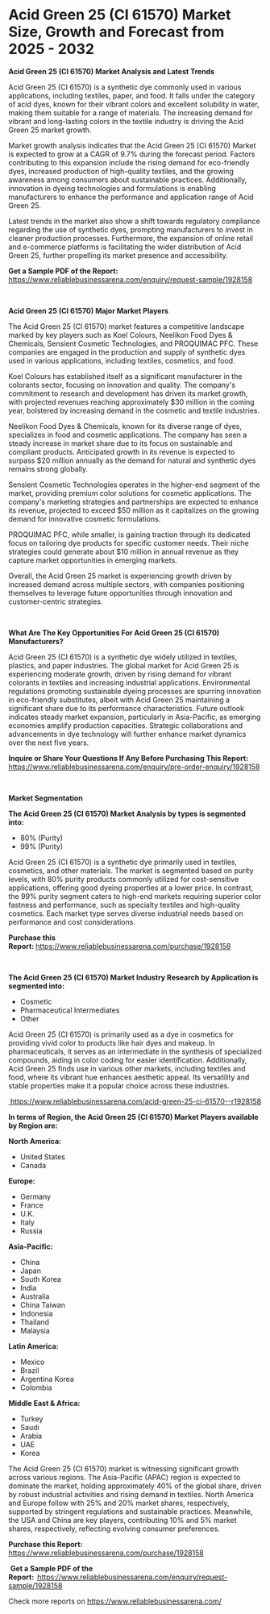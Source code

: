 <p><h1>Acid Green 25 (CI 61570) Market Size, Growth and Forecast from 2025 - 2032</h1></p><p><strong>Acid Green 25 (CI 61570) Market Analysis and Latest Trends</strong></p>
<p><p>Acid Green 25 (CI 61570) is a synthetic dye commonly used in various applications, including textiles, paper, and food. It falls under the category of acid dyes, known for their vibrant colors and excellent solubility in water, making them suitable for a range of materials. The increasing demand for vibrant and long-lasting colors in the textile industry is driving the Acid Green 25 market growth.</p><p>Market growth analysis indicates that the Acid Green 25 (CI 61570) Market is expected to grow at a CAGR of 9.7% during the forecast period. Factors contributing to this expansion include the rising demand for eco-friendly dyes, increased production of high-quality textiles, and the growing awareness among consumers about sustainable practices. Additionally, innovation in dyeing technologies and formulations is enabling manufacturers to enhance the performance and application range of Acid Green 25.</p><p>Latest trends in the market also show a shift towards regulatory compliance regarding the use of synthetic dyes, prompting manufacturers to invest in cleaner production processes. Furthermore, the expansion of online retail and e-commerce platforms is facilitating the wider distribution of Acid Green 25, further propelling its market presence and accessibility.</p></p>
<p><strong>Get a Sample PDF of the Report:&nbsp;</strong> <a href="https://www.reliablebusinessarena.com/enquiry/request-sample/1928158?utm_campaign=1420&utm_medium=2&utm_source=Github&utm_content=ia&utm_term=15012025&utm_id=acid-green-25-ci-61570">https://www.reliablebusinessarena.com/enquiry/request-sample/1928158</a></p>
<p>&nbsp;</p>
<p><strong>Acid Green 25 (CI 61570) Major Market Players</strong></p>
<p><p>The Acid Green 25 (CI 61570) market features a competitive landscape marked by key players such as Koel Colours, Neelikon Food Dyes & Chemicals, Sensient Cosmetic Technologies, and PROQUIMAC PFC. These companies are engaged in the production and supply of synthetic dyes used in various applications, including textiles, cosmetics, and food.</p><p>Koel Colours has established itself as a significant manufacturer in the colorants sector, focusing on innovation and quality. The company's commitment to research and development has driven its market growth, with projected revenues reaching approximately $30 million in the coming year, bolstered by increasing demand in the cosmetic and textile industries.</p><p>Neelikon Food Dyes & Chemicals, known for its diverse range of dyes, specializes in food and cosmetic applications. The company has seen a steady increase in market share due to its focus on sustainable and compliant products. Anticipated growth in its revenue is expected to surpass $20 million annually as the demand for natural and synthetic dyes remains strong globally.</p><p>Sensient Cosmetic Technologies operates in the higher-end segment of the market, providing premium color solutions for cosmetic applications. The company's marketing strategies and partnerships are expected to enhance its revenue, projected to exceed $50 million as it capitalizes on the growing demand for innovative cosmetic formulations.</p><p>PROQUIMAC PFC, while smaller, is gaining traction through its dedicated focus on tailoring dye products for specific customer needs. Their niche strategies could generate about $10 million in annual revenue as they capture market opportunities in emerging markets.</p><p>Overall, the Acid Green 25 market is experiencing growth driven by increased demand across multiple sectors, with companies positioning themselves to leverage future opportunities through innovation and customer-centric strategies.</p></p>
<p>&nbsp;</p>
<p><strong>What Are The Key Opportunities For Acid Green 25 (CI 61570) Manufacturers?</strong></p>
<p><p>Acid Green 25 (CI 61570) is a synthetic dye widely utilized in textiles, plastics, and paper industries. The global market for Acid Green 25 is experiencing moderate growth, driven by rising demand for vibrant colorants in textiles and increasing industrial applications. Environmental regulations promoting sustainable dyeing processes are spurring innovation in eco-friendly substitutes, albeit with Acid Green 25 maintaining a significant share due to its performance characteristics. Future outlook indicates steady market expansion, particularly in Asia-Pacific, as emerging economies amplify production capacities. Strategic collaborations and advancements in dye technology will further enhance market dynamics over the next five years.</p></p>
<p><strong>Inquire or Share Your Questions If Any Before Purchasing This Report:</strong> <a href="https://www.reliablebusinessarena.com/enquiry/pre-order-enquiry/1928158?utm_campaign=1420&utm_medium=2&utm_source=Github&utm_content=ia&utm_term=15012025&utm_id=acid-green-25-ci-61570">https://www.reliablebusinessarena.com/enquiry/pre-order-enquiry/1928158</a></p>
<p>&nbsp;</p>
<p><strong>Market Segmentation</strong></p>
<p><strong>The Acid Green 25 (CI 61570) Market Analysis by types is segmented into:</strong></p>
<p><ul><li>80% (Purity)</li><li>99% (Purity)</li></ul></p>
<p><p>Acid Green 25 (CI 61570) is a synthetic dye primarily used in textiles, cosmetics, and other materials. The market is segmented based on purity levels, with 80% purity products commonly utilized for cost-sensitive applications, offering good dyeing properties at a lower price. In contrast, the 99% purity segment caters to high-end markets requiring superior color fastness and performance, such as specialty textiles and high-quality cosmetics. Each market type serves diverse industrial needs based on performance and cost considerations.</p></p>
<p><strong>Purchase this Report:&nbsp;</strong><a href="https://www.reliablebusinessarena.com/purchase/1928158?utm_campaign=1420&utm_medium=2&utm_source=Github&utm_content=ia&utm_term=15012025&utm_id=acid-green-25-ci-61570">https://www.reliablebusinessarena.com/purchase/1928158</a></p>
<p>&nbsp;</p>
<p><strong>The Acid Green 25 (CI 61570) Market Industry Research by Application is segmented into:</strong></p>
<p><ul><li>Cosmetic</li><li>Pharmaceutical Intermediates</li><li>Other</li></ul></p>
<p><p>Acid Green 25 (CI 61570) is primarily used as a dye in cosmetics for providing vivid color to products like hair dyes and makeup. In pharmaceuticals, it serves as an intermediate in the synthesis of specialized compounds, aiding in color coding for easier identification. Additionally, Acid Green 25 finds use in various other markets, including textiles and food, where its vibrant hue enhances aesthetic appeal. Its versatility and stable properties make it a popular choice across these industries.</p></p>
<p><a href="https://www.reliablebusinessarena.com/acid-green-25-ci-61570--r1928158?utm_campaign=1420&utm_medium=2&utm_source=Github&utm_content=ia&utm_term=15012025&utm_id=acid-green-25-ci-61570">&nbsp;https://www.reliablebusinessarena.com/acid-green-25-ci-61570--r1928158</a></p>
<p><strong>In terms of Region, the Acid Green 25 (CI 61570) Market Players available by Region are:</strong></p>
<p>
    <p> <strong> North America: </strong>
        <ul>
            <li>United States</li>
            <li>Canada</li>
        </ul>
        </p> 
    <p> <strong> Europe: </strong>
        <ul>
            <li>Germany</li>
            <li>France</li>
            <li>U.K.</li>
            <li>Italy</li>
            <li>Russia</li>
        </ul>
        </p> 
    <p> <strong> Asia-Pacific: </strong>
        <ul>
            <li>China</li>
            <li>Japan</li>
            <li>South Korea</li>
            <li>India</li>
            <li>Australia</li>
            <li>China Taiwan</li>
            <li>Indonesia</li>
            <li>Thailand</li>
            <li>Malaysia</li>
        </ul>
        </p> 
    <p> <strong> Latin America: </strong>
        <ul>
            <li>Mexico</li>
            <li>Brazil</li>
            <li>Argentina Korea</li>
            <li>Colombia</li>
        </ul>
        </p> 
    <p> <strong> Middle East & Africa: </strong>
        <ul>
            <li>Turkey</li>
            <li>Saudi</li>
            <li>Arabia</li>
            <li>UAE</li>
            <li>Korea</li>
        </ul>
    </p>
    </p>
<p><p>The Acid Green 25 (CI 61570) market is witnessing significant growth across various regions. The Asia-Pacific (APAC) region is expected to dominate the market, holding approximately 40% of the global share, driven by robust industrial activities and rising demand in textiles. North America and Europe follow with 25% and 20% market shares, respectively, supported by stringent regulations and sustainable practices. Meanwhile, the USA and China are key players, contributing 10% and 5% market shares, respectively, reflecting evolving consumer preferences.</p></p>
<p><strong>Purchase this Report: </strong><a href="https://www.reliablebusinessarena.com/purchase/1928158?utm_campaign=1420&utm_medium=2&utm_source=Github&utm_content=ia&utm_term=15012025&utm_id=acid-green-25-ci-61570">https://www.reliablebusinessarena.com/purchase/1928158</a></p>
<p>&nbsp;<strong>Get a Sample PDF of the Report:&nbsp;&nbsp;</strong><a href="https://www.reliablebusinessarena.com/enquiry/request-sample/1928158?utm_campaign=1420&utm_medium=2&utm_source=Github&utm_content=ia&utm_term=15012025&utm_id=acid-green-25-ci-61570">https://www.reliablebusinessarena.com/enquiry/request-sample/1928158</a></p>
<p><strong></strong></p>
<p>Check more reports on <a href="https://www.reliablebusinessarena.com/?utm_campaign=1420&utm_medium=2&utm_source=Github&utm_content=ia&utm_term=15012025&utm_id=acid-green-25-ci-61570">https://www.reliablebusinessarena.com/</a></p>